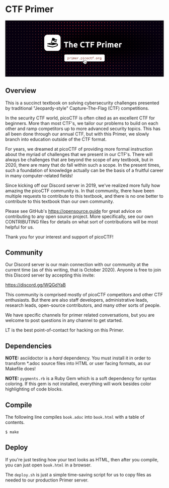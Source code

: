 # CTF Primer
![CTF Primer banner](./images/logos/banner.png)

## Overview

This is a succinct textbook on solving cybersecurity challenges presented by 
traditional "Jeopardy-style" Capture-The-Flag (CTF) competitions.

In the security CTF world, picoCTF is often cited as an excellent CTF for 
beginners. More than most CTF's, we tailor our problems to build on each
other and ramp competitors up to more advanced security topics. This has all
been done through our annual CTF, but with this Primer, we slowly branch into
education outside of the CTF format.

For years, we dreamed at picoCTF of providing more formal instruction about the
myriad of challenges that we present in our CTF's. There will always be
challenges that are beyond the scope of any textbook, but in 2020, there are
many that do fall within such a scope. In the present times, such a foundation
of knowledge actually can be the basis of a fruitful career in many
computer-related fields!

Since kicking off our Discord server in 2019, we've realized more fully how
amazing the picoCTF community is. In that community, there have been multiple
requests to contribute to this textbook, and there is no one better to
contribute to this textbook than our own community.

Please see GitHub's https://opensource.guide for great advice on contributing
to any open source project. More specifically, see our own CONTRIBUTING files
for details on what sort of contributions will be most helpful for us.

Thank you for your interest and support of picoCTF! 



## Community

Our Discord server is our main connection with our community at the current 
time (as of this writing, that is October 2020). Anyone is free to join this
Discord server by accepting this invite:

https://discord.gg/WQGdYaB

This community is comprised mostly of picoCTF competitors and other CTF 
enthusiasts. But there are also staff developers, administrative leads,
research leads, open-source contributors, and many other sorts of people.

We have specific channels for primer related conversations, but you are welcome
to post questions in any channel to get started.

LT is the best point-of-contact for hacking on this Primer.



## Dependencies

**NOTE:** asciidoctor is a *hard* dependency. You must install it in order to 
transform \*.adoc source files into HTML or user facing formats, as our
Makefile does!

**NOTE:** `pygments.rb` is a Ruby Gem which is a soft dependency for syntax
coloring. If this gem is not installed, everything will work besides color
highlighting of code blocks.



## Compile

The following line compiles `book.adoc` into `book.html` with a table of contents.

```
$ make
```


## Deploy

If you're just testing how your text looks as HTML, then after you compile,
you can just open `book.html` in a browser.

The `deploy.sh` is just a simple time-saving script for us to copy files as
needed to our production Primer server.
